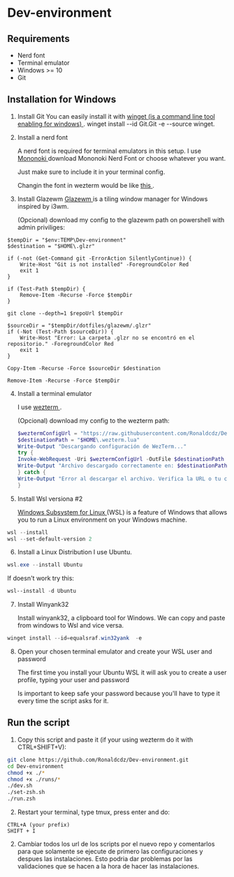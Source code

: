 # Dev-environment

## Requirements

- Nerd font
- Terminal emulator
- Windows >= 10
- Git

## Installation for Windows

1. Install Git
   You can easily install it with [ winget (is a command line tool enabling for windows) ](https://learn.microsoft.com/en-us/windows/package-manager/winget/).
   winget install --id Git.Git -e --source winget.

2. Install a nerd font

   A nerd font is required for terminal emulators in this setup.
   I use [ Mononoki ](https://www.nerdfonts.com/font-downloads) download Mononoki Nerd Font or choose whatever you want.

   Just make sure to include it in your terminal config.

   Changin the font in wezterm would be like [ this ](https://wezterm.org/config/fonts.html).

3. Install Glazewm
   [ Glazewm ](https://github.com/glzr-io/glazewm?tab=readme-ov-file#installation) is a tiling window manager for Windows inspired by i3wm.

   (Opcional) download my config to the glazewm path on powershell with admin priviliges:

```$repoUrl = "https://github.com/Ronaldcdz/Dev-environment.git"
$tempDir = "$env:TEMP\Dev-environment"
$destination = "$HOME\.glzr"

if (-not (Get-Command git -ErrorAction SilentlyContinue)) {
    Write-Host "Git is not installed" -ForegroundColor Red
    exit 1
}

if (Test-Path $tempDir) {
    Remove-Item -Recurse -Force $tempDir
}

git clone --depth=1 $repoUrl $tempDir

$sourceDir = "$tempDir/dotfiles/glazewm/.glzr"
if (-Not (Test-Path $sourceDir)) {
    Write-Host "Error: La carpeta .glzr no se encontró en el repositorio." -ForegroundColor Red
    exit 1
}

Copy-Item -Recurse -Force $sourceDir $destination

Remove-Item -Recurse -Force $tempDir
```

4. Install a terminal emulator

   I use [ wezterm ](https://wezterm.org/installation.html).

   (Opcional) download my config to the wezterm path:

   ```powershell
   $weztermConfigUrl = "https://raw.githubusercontent.com/Ronaldcdz/Dev-environment/blob/main/dotfiles/wezterm/.wezterm.lua"
   $destinationPath = "$HOME\.wezterm.lua"
   Write-Output "Descargando configuración de WezTerm..."
   try {
   Invoke-WebRequest -Uri $weztermConfigUrl -OutFile $destinationPath -ErrorAction Stop
   Write-Output "Archivo descargado correctamente en: $destinationPath"
   } catch {
   Write-Output "Error al descargar el archivo. Verifica la URL o tu conexión a internet."
   }
   ```

5. Install Wsl versiona #2

   [ Windows Subsystem for Linux ](https://learn.microsoft.com/en-us/windows/wsl/about)(WSL) is a feature of Windows that allows you to run a Linux environment on your Windows machine.

```powershell
wsl --install
wsl --set-default-version 2
```

6. Install a Linux Distribution
   I use Ubuntu.

```powershell
wsl.exe --install Ubuntu
```

If doesn't work try this:

```powershell
wsl--install -d Ubuntu
```

7. Install Winyank32

   Install winyank32, a clipboard tool for Windows.
   We can copy and paste from windows to Wsl and vice versa.

```powershell
winget install --id=equalsraf.win32yank  -e
```

8. Open your chosen terminal emulator and create your WSL user and password

   The first time you install your Ubuntu WSL it will ask you to create a user profile, typing your user and password

   Is important to keep safe your password because you'll have to type it every time the
   script asks for it.

## Run the script

1. Copy this script and paste it (if your using wezterm do it with CTRL+SHIFT+V):

```bash
git clone https://github.com/Ronaldcdz/Dev-environment.git
cd Dev-environment
chmod +x ./*
chmod +x ./runs/*
./dev.sh
./set-zsh.sh
./run.zsh
```

2. Restart your terminal, type tmux, press enter and do:

```tmux
CTRL+A (your prefix)
SHIFT + I
```

2. Cambiar todos los url de los scripts por el nuevo repo y comentarlos para
   que solamente se ejecute de primero las configuraciones y despues las instalaciones.
   Esto podria dar problemas por las validaciones que se hacen a la hora de hacer las
   instalaciones.

```

```
